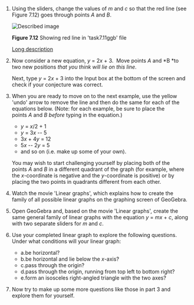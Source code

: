 1.  Using the sliders, change the values of *m* and *c* so that the red line (see Figure 7.12) goes through points *A* and *B*.

    ![Described image](https://ci6.googleusercontent.com/proxy/uV8R-sG8j9GVrljyzoJHwQ-qXF2VNvPpGy7vSs-InAvAiognjQH-BZrocAaLXZ8zc7f2bSr_YFBuE3hHliVfpCtJbJnQ5O39qTt6oJgHvxqhF49XrlpP2JgHIFcNLU8eaKeHaGQfwjlfhTpScePowIC8QwAsrGQYGJSXW0XBHCNHc2U0m70Sig=s0-d-e1-ft#https://learn2.open.ac.uk/pluginfile.php/2080090/mod_oucontent/oucontent/706600/a6e8e9df/34be3536/me620_u7_f12.png)

    **Figure 7.12** Showing red line in 'task7.11ggb' file

    [Long description](https://learn2.open.ac.uk/mod/oucontent/view.php?id=1092147&extra=longdesc_idp461574640&clicked=1)

2.  Now consider a new equation, *y* = 2*x* + 3.  Move points *A* and *B *to two new positions *that you think will lie on this line*.

    Next, type *y* = 2*x* + 3 into the Input box at the bottom of the screen and check if your conjecture was correct.

3.  When you are ready to move on to the next example, use the yellow 'undo' arrow to remove the line and then do the same for each of the equations below. (Note: for each example, be sure to place the points *A* and *B before* typing in the equation.)

    -   *y* = *x*/2 + 1
    -   *y* = 3*x* -- 5
    -   3*x* + 4*y* = 12
    -   5*x* -- 2*y* = 5
    -   and so on (i.e. make up some of your own).

    You may wish to start challenging yourself by placing both of the points *A* and *B* in a different quadrant of the graph (for example, where the *x*-coordinate is negative and the *y*-coordinate is positive) or by placing the two points in quadrants different from each other.

1.  Watch the movie 'Linear graphs', which explains how to create the family of all possible linear graphs on the graphing screen of GeoGebra.

2.  Open GeoGebra and, based on the movie 'Linear graphs', create the same general family of linear graphs with the equation *y* = *mx* + *c*, along with two separate sliders for *m* and *c*.
3.  Use your completed linear graph to explore the following questions. Under what conditions will your linear graph:
    -   a.be horizontal?
    -   b.be horizontal and lie below the *x*-axis?
    -   c.pass through the origin?
    -   d.pass through the origin, running from top left to bottom right?
    -   e.form an isosceles right-angled triangle with the two axes?
4.  Now try to make up some more questions like those in part 3 and explore them for yourself.

